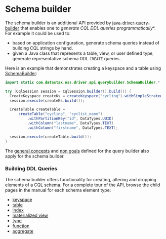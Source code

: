 # Schema builder

The schema builder is an additional API provided by [java-driver-query-builder](../) that enables
one to *generate CQL DDL queries programmatically**.  For example it could be used to:

* based on application configuration, generate schema queries instead of building CQL strings by
  hand.
* given a Java class that represents a table, view, or user defined type, generate representative
  schema DDL `CREATE` queries.

Here is an example that demonstrates creating a keyspace and a table using [SchemaBuilder]:

```java
import static com.datastax.oss.driver.api.querybuilder.SchemaBuilder.*;

try (CqlSession session = CqlSession.builder().build()) {
  CreateKeyspace createKs = createKeyspace("cycling").withSimpleStrategy(1);
  session.execute(createKs.build());

  CreateTable createTable =
      createTable("cycling", "cyclist_name")
          .withPartitionKey("id", DataTypes.UUID)
          .withColumn("lastname", DataTypes.TEXT)
          .withColumn("firstname", DataTypes.TEXT);

  session.execute(createTable.build());
}
```

The [general concepts](../#general-concepts) and [non goals](../#non-goals) defined for the query
builder also apply for the schema builder.

### Building DDL Queries

The schema builder offers functionality for creating, altering and dropping elements of a CQL
schema.  For a complete tour of the API, browse the child pages in the manual for each schema
element type:

* [keyspace](keyspace/)
* [table](table/)
* [index](index/)
* [materialized view](materialized_view/)
* [type](type/)
* [function](function/)
* [aggregate](aggregate/)

[SchemaBuilder]: https://docs.datastax.com/en/drivers/java/4.4/com/datastax/oss/driver/api/querybuilder/SchemaBuilder.html

